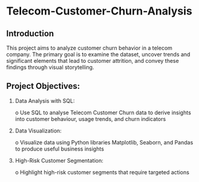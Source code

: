 # Telecom-Customer-Churn-Analysis

## Introduction
This project aims to analyze customer churn behavior in a telecom company. The primary goal is to examine the dataset, uncover trends and significant elements that lead to customer attrition, and convey these findings through visual storytelling.  

## Project Objectives:

1. Data Analysis with SQL:
   
    o	Use SQL to analyse Telecom Customer Churn data to derive insights into customer behaviour, usage trends, and churn indicators

2. Data Visualization:
   
   o Visualize data using Python libraries Matplotlib, Seaborn, and Pandas to produce useful business insights

3. High-Risk Customer Segmentation:
   
   o Highlight high-risk customer segments that require targeted actions


